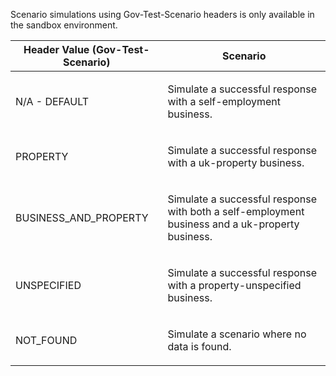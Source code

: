 <p>Scenario simulations using Gov-Test-Scenario headers is only available in the sandbox environment.</p>
<table>
    <thead>
        <tr>
            <th>Header Value (Gov-Test-Scenario)</th>
            <th>Scenario</th>
        </tr>
    </thead>
    <tbody>
        <tr>
            <td><p>N/A - DEFAULT</p></td>
            <td><p>Simulate a successful response with a self-employment business.</p></td>
        </tr>
        <tr>
            <td><p>PROPERTY</p></td>
            <td><p>Simulate a successful response with a uk-property business.</p></td>
        </tr>
        <tr>
            <td><p>BUSINESS_AND_PROPERTY</p></td>
            <td><p>Simulate a successful response with both a self-employment business and a uk-property business.</p></td>
        </tr>
        <tr>
            <td><p>UNSPECIFIED</p></td>
            <td><p>Simulate a successful response with a property-unspecified business.</p></td>
        </tr>
        <tr>
            <td><p>NOT_FOUND</p></td>
            <td><p>Simulate a scenario where no data is found.</p></td>
        </tr>
    </tbody>
</table>